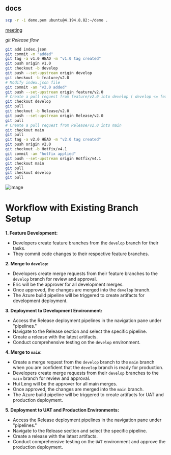 ## docs

```bash
scp -r -i demo.pem ubuntu@4.194.8.82:~/demo .
```

[meeting](https://teams.microsoft.com/l/meetup-join/19:meeting_MzhmYTBkMWUtNDlkYS00ZDcwLTg2YWItMjQ5MDQzZmZhNmJj@thread.v2/0?context=%7B%22Tid%22:%221d04408b-5753-4b63-9dfd-9d4c8a26e0c9%22,%22Oid%22:%22fb698c1d-6481-446b-87ef-2a3ee3654c4b%22%7D)

_git Release flow_

```bash
git add index.json
git commit -m "added"
git tag -a v1.0 HEAD -m "v1.0 tag created"
git push origin v1.0
git checkout -b develop
git push --set-upstream origin develop
git checkout -b feature/v2.0
# Modify index.json file
git commit -am "v2.0 added"
git push --set-upstream origin feature/v2.0
# Create a pull request from feature/v2.0 into develop ( develop <= feature/v2.0 )
git checkout develop
git pull
git checkout -b Release/v2.0
git push --set-upstream origin Release/v2.0
git pull
# Create a pull request from Release/v2.0 into main
git checkout main
git pull 
git tag -a v2.0 HEAD -m "v2.0 tag created"
git push origin v2.0
git checkout -b Hotfix/v4.1
git commit -am "hotfix applied"
git push --set-upstream origin Hotfix/v4.1
git checkout main 
git pull
git checkout develop 
git pull
```

![image](https://github.com/januo-org/proof-of-concepts/assets/57703276/84d30e91-e74a-4b0a-ae4c-4df93f955ed9)

# Workflow with Existing Branch Setup

**1. Feature Development:**

- Developers create feature branches from the `develop` branch for their tasks.
- They commit code changes to their respective feature branches.

**2. Merge to `develop`:**

- Developers create merge requests from their feature branches to the `develop` branch for review and approval.
- Eric will be the approver for all development merges.
- Once approved, the changes are merged into the `develop` branch.
- The Azure build pipeline will be triggered to create artifacts for development deployment.

**3. Deployment to Development Environment:**

- Access the Release deployment pipelines in the navigation pane under "pipelines."
- Navigate to the Release section and select the specific pipeline.
- Create a release with the latest artifacts.
- Conduct comprehensive testing on the `develop` environment.

**4. Merge to `main`:**

- Create a merge request from the `develop` branch to the `main` branch when you are confident that the `develop` branch is ready for production.
- Developers create merge requests from their `develop` branches to the `main` branch for review and approval.
- Hui Leng will be the approver for all main merges.
- Once approved, the changes are merged into the `main` branch.
- The Azure build pipeline will be triggered to create artifacts for UAT and production deployment.

**5. Deployment to UAT and Production Environments:**

- Access the Release deployment pipelines in the navigation pane under "pipelines."
- Navigate to the Release section and select the specific pipeline.
- Create a release with the latest artifacts.
- Conduct comprehensive testing on the `UAT` environment and approve the production deployment.
